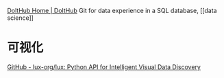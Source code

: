 [DoltHub Home | DoltHub](https://www.dolthub.com/)
	Git for data experience in a SQL database,
[[data science]]
# 可视化
[GitHub - lux-org/lux: Python API for Intelligent Visual Data Discovery](https://github.com/lux-org/lux)

